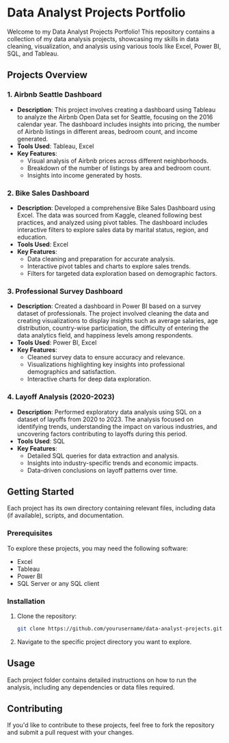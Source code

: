 # Data Analyst Projects Portfolio

Welcome to my Data Analyst Projects Portfolio! This repository contains a collection of my data analysis projects, showcasing my skills in data cleaning, visualization, and analysis using various tools like Excel, Power BI, SQL, and Tableau.

## Projects Overview

### 1. **Airbnb Seattle Dashboard**

- **Description**: This project involves creating a dashboard using Tableau to analyze the Airbnb Open Data set for Seattle, focusing on the 2016 calendar year. The dashboard includes insights into pricing, the number of Airbnb listings in different areas, bedroom count, and income generated.
- **Tools Used**: Tableau, Excel
- **Key Features**:
  - Visual analysis of Airbnb prices across different neighborhoods.
  - Breakdown of the number of listings by area and bedroom count.
  - Insights into income generated by hosts.

### 2. **Bike Sales Dashboard**

- **Description**: Developed a comprehensive Bike Sales Dashboard using Excel. The data was sourced from Kaggle, cleaned following best practices, and analyzed using pivot tables. The dashboard includes interactive filters to explore sales data by marital status, region, and education.
- **Tools Used**: Excel
- **Key Features**:
  - Data cleaning and preparation for accurate analysis.
  - Interactive pivot tables and charts to explore sales trends.
  - Filters for targeted data exploration based on demographic factors.

### 3. **Professional Survey Dashboard**

- **Description**: Created a dashboard in Power BI based on a survey dataset of professionals. The project involved cleaning the data and creating visualizations to display insights such as average salaries, age distribution, country-wise participation, the difficulty of entering the data analytics field, and happiness levels among respondents.
- **Tools Used**: Power BI, Excel
- **Key Features**:
  - Cleaned survey data to ensure accuracy and relevance.
  - Visualizations highlighting key insights into professional demographics and satisfaction.
  - Interactive charts for deep data exploration.

### 4. **Layoff Analysis (2020-2023)**

- **Description**: Performed exploratory data analysis using SQL on a dataset of layoffs from 2020 to 2023. The analysis focused on identifying trends, understanding the impact on various industries, and uncovering factors contributing to layoffs during this period.
- **Tools Used**: SQL
- **Key Features**:
  - Detailed SQL queries for data extraction and analysis.
  - Insights into industry-specific trends and economic impacts.
  - Data-driven conclusions on layoff patterns over time.

## Getting Started

Each project has its own directory containing relevant files, including data (if available), scripts, and documentation. 

### Prerequisites

To explore these projects, you may need the following software:

- Excel
- Tableau
- Power BI
- SQL Server or any SQL client

### Installation

1. Clone the repository:
   ```bash
   git clone https://github.com/yourusername/data-analyst-projects.git
   ```
2. Navigate to the specific project directory you want to explore.
## Usage
Each project folder contains detailed instructions on how to run the analysis, including any dependencies or data files required.

## Contributing
If you'd like to contribute to these projects, feel free to fork the repository and submit a pull request with your changes.
